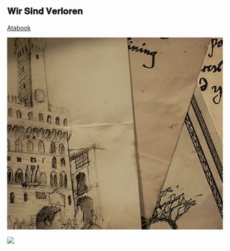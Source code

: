 ##    𝐖𝐢𝐫   𝐒𝐢𝐧𝐝   𝐕𝐞𝐫𝐥𝐨𝐫𝐞𝐧 

[Atabook](https://bleedingcannibal.atabook.org/) 



![★](https://github.com/SACRlFICE/SACRlFICE/blob/dacc1211b036d17d481d2bde719f5d8c88f04cc6/tumblr_6a596e6383b66db9c0bfc217a39b93d4_a7445167_540.gif.webp)


![](https://komarev.com/ghpvc/?username=BleedingCannibal&abbreviated=true&color=grey&label=★)
